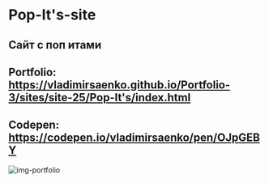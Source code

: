 # Pop-It's-site

## Сайт с поп итами 

## Portfolio: https://vladimirsaenko.github.io/Portfolio-3/sites/site-25/Pop-It's/index.html

## Codepen: https://codepen.io/vladimirsaenko/pen/OJpGEBY

![img-portfolio](https://user-images.githubusercontent.com/56477695/132561471-e027b314-73ad-4b01-bef6-f467552a534d.jpg)
<!-- ![pop-it-fidget-1](https://user-images.githubusercontent.com/56477695/122687641-341c7a00-d220-11eb-8abb-e270bb9f2d51.jpg)
![123](https://user-images.githubusercontent.com/56477695/122687886-96c24580-d221-11eb-9b0d-9f4deac3d3be.png)
![pop-it-fidget-3](https://user-images.githubusercontent.com/56477695/122687943-ed2f8400-d221-11eb-84db-b0b52d2e194e.jpg)
 -->
